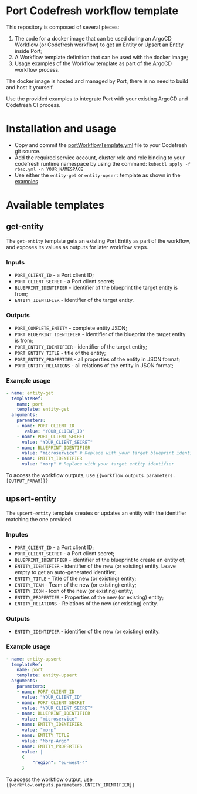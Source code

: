 # Port Codefresh workflow template

This repository is composed of several pieces:

1. The code for a docker image that can be used during an ArgoCD Workflow (or Codefresh workflow) to get an Entity or Upsert an Entity inside Port;
2. A Workflow template definition that can be used with the docker image;
3. Usage examples of the Workflow template as part of the ArgoCD workflow process.

The docker image is hosted and managed by Port, there is no need to build and host it yourself.

Use the provided examples to integrate Port with your existing ArgoCD and Codefresh CI process.

# Installation and usage

- Copy and commit the [portWorkflowTemplate.yml](./portWorkflowTemplate.yml) file to your Codefresh git source.
- Add the required service account, cluster role and role binding to your codefresh runtime namespace by using the command: `kubectl apply -f rbac.yml -n YOUR_NAMESPACE`
- Use either the `entity-get` or `entity-upsert` template as shown in the [examples](./examples/)

# Available templates

## get-entity

The `get-entity` template gets an existing Port Entity as part of the workflow, and exposes its values as outputs for later workflow steps.

### Inputs

- `PORT_CLIENT_ID` - a Port client ID;
- `PORT_CLIENT_SECRET` - a Port client secret;
- `BLUEPRINT_IDENTIFIER` - identifier of the blueprint the target entity is from;
- `ENTITY_IDENTIFIER` - identifier of the target entity.

### Outputs

- `PORT_COMPLETE_ENTITY` - complete entity JSON;
- `PORT_BLUEPRINT_IDENTIFIER` - identifier of the blueprint the target entity is from;
- `PORT_ENTITY_IDENTIFIER` - identifier of the target entity;
- `PORT_ENTITY_TITLE` - title of the entity;
- `PORT_ENTITY_PROPERTIES` - all properties of the entity in JSON format;
- `PORT_ENTITY_RELATIONS` - all relations of the entity in JSON format;

### Example usage

```yaml
- name: entity-get
  templateRef:
    name: port
    template: entity-get
  arguments:
    parameters:
    - name: PORT_CLIENT_ID
       value: "YOUR_CLIENT_ID"
    - name: PORT_CLIENT_SECRET
      value: "YOUR_CLIENT_SECRET"
    - name: BLUEPRINT_IDENTIFIER
      value: "microservice" # Replace with your target blueprint identifier
    - name: ENTITY_IDENTIFIER
      value: "morp" # Replace with your target entity identifier
```

To access the workflow outputs, use `{{workflow.outputs.parameters.[OUTPUT_PARAM]}}`

## upsert-entity

The `upsert-entity` template creates or updates an entity with the identifier matching the one provided.

### Inputes

- `PORT_CLIENT_ID` - a Port client ID;
- `PORT_CLIENT_SECRET` - a Port client secret;
- `BLUEPRINT_IDENTIFIER` - identifier of the blueprint to create an entity of;
- `ENTITY_IDENTIFIER` - identifier of the new (or existing) entity. Leave empty to get an auto-generated identifier;
- `ENTITY_TITLE` - Title of the new (or existing) entity;
- `ENTITY_TEAM` - Team of the new (or existing) entity;
- `ENTITY_ICON` - Icon of the new (or existing) entity;
- `ENTITY_PROPERTIES` - Properties of the new (or existing) entity;
- `ENTITY_RELATIONS` - Relations of the new (or existing) entity.

### Outputs

- `ENTITY_IDENTIFIER` - identifier of the new (or existing) entity.

### Example usage

```yaml
- name: entity-upsert
  templateRef:
    name: port
    template: entity-upsert
  arguments:
    parameters:
    - name: PORT_CLIENT_ID
      value: "YOUR_CLIENT_ID"
    - name: PORT_CLIENT_SECRET
      value: "YOUR_CLIENT_SECRET"
    - name: BLUEPRINT_IDENTIFIER
      value: "microservice"
    - name: ENTITY_IDENTIFIER
      value: "morp"
    - name: ENTITY_TITLE
      value: "Morp-Argo"
    - name: ENTITY_PROPERTIES
      value: |
      {
          "region": "eu-west-4"
      }
```

To access the workflow output, use `{{workflow.outputs.parameters.ENTITY_IDENTIFIER}}`
